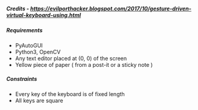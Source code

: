 ##### Credits - https://evilporthacker.blogspot.com/2017/10/gesture-driven-virtual-keyboard-using.html <br/>

##### Requirements
- PyAutoGUI
- Python3, OpenCV
- Any text editor placed at (0, 0) of the screen
- Yellow piece of paper ( from a post-it or a sticky note )

##### Constraints
- Every key of the keyboard is of fixed length
- All keys are square
